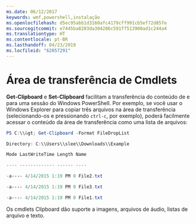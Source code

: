 ```yaml
---
ms.date: 06/12/2017
keywords: wmf,powershell,instalação
ms.openlocfilehash: d5ec95abb1d3160afc4179cff991cb5ef72d85fe
ms.sourcegitcommit: e7445ba8203da304286c591ff513900ad1c244a4
ms.translationtype: HT
ms.contentlocale: pt-BR
ms.lasthandoff: 04/23/2019
ms.locfileid: "62057291"
---
```

# <a name="clipboard-cmdlets"></a>Área de transferência de Cmdlets
**Get-Clipboard** e **Set-Clipboard** facilitam a transferência do conteúdo de e para uma sessão do Windows PowerShell. Por exemplo, se você usar o Windows Explorer para copiar três arquivos na área de transferência (selecionando-os e pressionando `ctrl-c`, por exemplo), poderá facilmente acessar o conteúdo da área de transferência como uma lista de arquivos:

```powershell
PS C:\\&gt; Get-Clipboard -Format FileDropList

Directory: C:\\Users\\slee\\Downloads\\Example

Mode LastWriteTime Length Name

---- ------------- ------ ----

-a---- 4/14/2015 1:19 PM 0 File2.txt

-a---- 4/14/2015 1:19 PM 0 File3.txt

-a---- 4/14/2015 1:19 PM 0 File1.txt
```


Os cmdlets Clipboard dão suporte a imagens, arquivos de áudio, listas de arquivo e texto.
